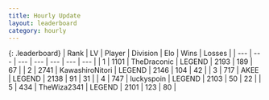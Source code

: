 ```yaml
---
title: Hourly Update
layout: leaderboard
category: hourly
---
```


{: .leaderboard}
| Rank | LV | Player | Division | Elo | Wins | Losses |
| --- | --- | --- | --- | --- | --- | --- |
| <span data-change="0">1</span> | 1101 | <span title="ID: 544310">TheDraconic</span> | LEGEND | <span data-change="0">2193</span> | <span data-change="0">189</span> | <span data-change="0">67</span> |
| <span data-change="0">2</span> | 2741 | <span title="ID: 164871">KawashiroNitori</span> | LEGEND | <span data-change="-29">2146</span> | <span data-change="0">104</span> | <span data-change="2">42</span> |
| <span data-change="0">3</span> | 717 | <span title="ID: 455100">AKEE</span> | LEGEND | <span data-change="0">2138</span> | <span data-change="0">91</span> | <span data-change="0">31</span> |
| <span data-change="0">4</span> | 747 | <span title="ID: 512212">luckyspoin</span> | LEGEND | <span data-change="0">2103</span> | <span data-change="0">50</span> | <span data-change="0">22</span> |
| <span data-change="0">5</span> | 434 | <span title="ID: 178216">TheWiza2341</span> | LEGEND | <span data-change="0">2101</span> | <span data-change="0">123</span> | <span data-change="0">80</span> |